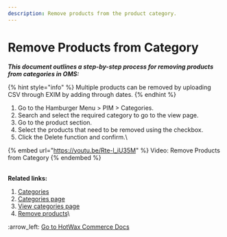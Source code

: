 ```yaml
---
description: Remove products from the product category.
---
```


# Remove Products from Category

_**This document outlines a step-by-step process for removing products from  categories in OMS:**_

{% hint style="info" %}
Multiple products can be removed by uploading CSV through EXIM by adding through dates.&#x20;
{% endhint %}

1. Go to  the Hamburger Menu > PIM > Categories.
2. Search and select the required category to go to the view page.
3. Go to the product section.
4. Select the products that need to be removed using the checkbox.&#x20;
5. Click the Delete function and confirm.\


{% embed url="https://youtu.be/Rte-l_iU35M" %}
Video: Remove Products from Category
{% endembed %}

\
**Related links:**

1. [Categories](http://127.0.0.1:5000/s/oLmQzGATywYkwiU9sCat/product-information-management-pim/category-management)
2. [Categories page](http://127.0.0.1:5000/s/oLmQzGATywYkwiU9sCat/product-information-management-pim/category-management/categories-page)
3. [View categories page](http://127.0.0.1:5000/s/oLmQzGATywYkwiU9sCat/product-information-management-pim/category-management/category-view-page)
4. [Remove products](http://127.0.0.1:5000/s/oLmQzGATywYkwiU9sCat/product-information-management-pim/category-management/category-view-page/add-or-remove-products)\


&#x20;:arrow\_left: [Go to HotWax Commerce Docs](http://127.0.0.1:5000/o/l53nGvPQLhOHrKCP9HTG/s/TefRnbhmBjhScpq172vl/)
